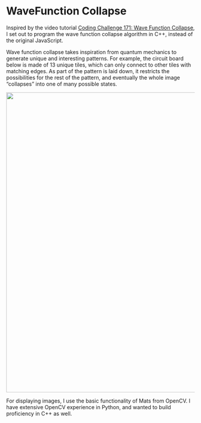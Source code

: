 # WaveFunction Collapse

Inspired by the video tutorial [Coding Challenge 171: Wave Function Collapse](https://www.youtube.com/watch?v=rI_y2GAlQFM), I set out to program the wave function collapse algorithm in C++, instead of the original JavaScript.

Wave function collapse takes inspiration from quantum mechanics to generate unique and interesting patterns. For example, the circuit board below is made of 13 unique tiles, which can only connect to other tiles with matching edges. As part of the pattern is laid down, it restricts the possibilities for the rest of the pattern, and eventually the whole image “collapses” into one of many possible states.

<image src="../media/wavefunction_circuit.gif" width=800>

For displaying images, I use the basic functionality of Mats from OpenCV. I have extensive OpenCV experience in Python, and wanted to build proficiency in C++ as well.
